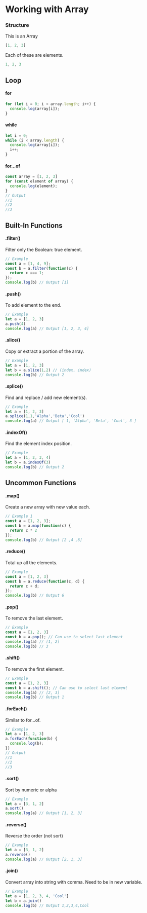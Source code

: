 # Working with Array
### Structure
This is an Array
```javascript
[1, 2, 3]
```
Each of these are elements.
```javascript
1, 2, 3
```

## Loop
#### for
```javascript
for (let i = 0; i < array.length; i++) {
  console.log(array[i]);
}
```

#### while
```javascript
let i = 0;
while (i < array.length) {
  console.log(array[i]);
  i++;
}
```

#### for...of
```javascript
const array = [1, 2, 3]
for (const element of array) {
  console.log(element);
}
// Output
//1
//2
//3
```

## Built-In Functions
#### .filter()
Filter only the Boolean: true element.
```javascript
// Example 
const a = [1, 4, 9];
const b = a.filter(function(c) {
  return c === 1;
});
console.log(b) // Output [1]
```

#### .push()
To add element to the end.
```javascript
// Example 
let a = [1, 2, 3]
a.push(4)
console.log(a) // Output [1, 2, 3, 4]
```

#### .slice()
Copy or extract a portion of the array.
```javascript
// Example 
let a = [1, 2, 3]
let b = a.slice(1,2) // (index, index)
console.log(b) // Output 2
```

#### .splice()
Find and replace / add new element(s).
```javascript
// Example 
let a = [1, 2, 3]
a.splice(1,1,'Alpha','Beta','Cool')
console.log(a) // Output [ 1, 'Alpha', 'Beta', 'Cool', 3 ]
```

#### .indexOf()
Find the element index position.
```javascript
// Example 
let a = [1, 2, 3, 4]
let b = a.indexOf(3)
console.log(b) // Output 2
```

## Uncommon Functions
#### .map()
Create a new array with new value each.
```javascript
// Example 1 
const a = [1, 2, 3];
const b = a.map(function(c) {
  return c * 2
});
console.log(b) // Output [2 ,4 ,6]
```

#### .reduce()
Total up all the elements.
```javascript
// Example 
const a = [1, 2, 3]
const b = a.reduce(function(c, d) {
  return c + d;
});
console.log(b) // Output 6
```

#### .pop()
To remove the last element.
```javascript
// Example 
const a = [1, 2, 3]
const b = a.pop(); // Can use to select last element
console.log(a) // [1, 2]
console.log(b) // 3
```

#### .shift()
To remove the first element.
```javascript
// Example 
const a = [1, 2, 3]
const b = a.shift(); // Can use to select last element
console.log(a) // [2, 3]
console.log(b) // Output 1
```

#### .forEach()
Similar to for...of.
```javascript
// Example 
let a = [1, 2, 3]
a.forEach(function(b) {
  console.log(b);
})
// Output
//1
//2
//3
```

#### .sort()
Sort by numeric or alpha
```javascript
// Example 
let a = [3, 1, 2]
a.sort()
console.log(a) // Output [1, 2, 3]
```

#### .reverse()
Reverse the order (not sort)
```javascript
// Example 
let a = [3, 1, 2]
a.reverse()
console.log(a) // Output [2, 1, 3]
```

#### .join()
Convert array into string with comma. Need to be in new variable.
```javascript
// Example 
let a = [1, 2, 3, 4, 'Cool']
let b = a.join()
console.log(b) // Output 1,2,3,4,Cool
```